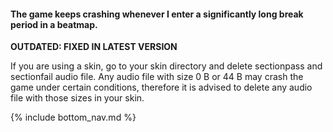 #### The game keeps crashing whenever I enter a significantly long break period in a beatmap.

**OUTDATED: FIXED IN LATEST VERSION**

If you are using a skin, go to your skin directory and delete sectionpass and sectionfail audio file. Any audio file with size 0 B or 44 B may crash the game under certain conditions, therefore it is advised to delete any audio file with those sizes in your skin.

<!-- Don't touch this part thank you -->
{% include bottom_nav.md %}